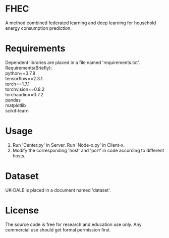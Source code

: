 # FHEC
A method combined federated learning and deep learning for household energy consumption prediction. 

# Requirements
Dependent libraries are placed in a file named 'requirements.txt'.
Requirements(Briefly):  
python==3.7.8  
tensorflow==2.3.1  
torch==1.7.1  
torchvision==0.8.2  
torchaudio==0.7.2  
pandas  
matplotlib  
scikit-learn  

# Usage
1. Run 'Center.py' in Server. Run 'Node-x.py' in Client-x. 
2. Modify the corresponding 'host' and 'port' in code according to different hosts.

# Dataset
UK-DALE is placed in a document named 'dataset'.

# License
The source code is free for research and education use only. Any commercial use should get formal permission first.
     
